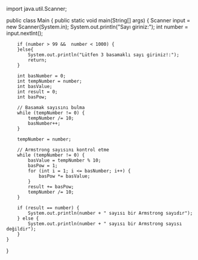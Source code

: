 import java.util.Scanner;

public class Main {
    public static void main(String[] args) {
        Scanner input = new Scanner(System.in);
        System.out.println("Sayı giriniz:");
        int number = input.nextInt();

        if (number > 99 &&  number < 1000) {
        }else{
            System.out.println("Lütfen 3 basamaklı sayı giriniz!:");
            return;
        }

        int basNumber = 0;
        int tempNumber = number;
        int basValue;
        int result = 0;
        int basPow;

        // Basamak sayısını bulma
        while (tempNumber != 0) {
            tempNumber /= 10;
            basNumber++;
        }

        tempNumber = number;

        // Armstrong sayısını kontrol etme
        while (tempNumber != 0) {
            basValue = tempNumber % 10;
            basPow = 1;
            for (int i = 1; i <= basNumber; i++) {
                basPow *= basValue;
            }
            result += basPow;
            tempNumber /= 10;
        }

        if (result == number) {
            System.out.println(number + " sayısı bir Armstrong sayıdır");
        } else {
            System.out.println(number + " sayısı bir Armstrong sayısı değildir");
        }
    }
}
